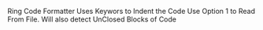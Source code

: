 Ring Code Formatter
Uses Keywors to Indent the Code
Use Option 1 to Read From File.
Will also detect UnClosed Blocks of Code
